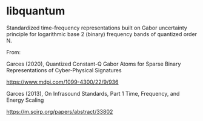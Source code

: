 # libquantum
Standardized time-frequency representations 
built on Gabor uncertainty principle for 
logarithmic base 2 (binary) frequency bands 
of quantized order N.

From:

Garces (2020), Quantized Constant-Q Gabor Atoms for 
Sparse Binary Representations of Cyber-Physical Signatures

https://www.mdpi.com/1099-4300/22/9/936

Garces (2013), On Infrasound Standards, Part 1 
Time, Frequency, and Energy Scaling

https://m.scirp.org/papers/abstract/33802
